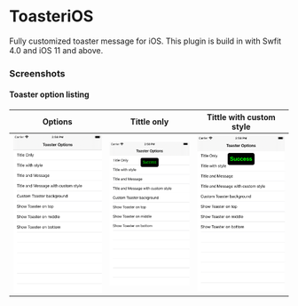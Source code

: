 # ToasteriOS
Fully customized toaster message for iOS. This plugin is build in with Swfit 4.0 and iOS 11 and above.

### Screenshots

#### Toaster option listing 

| Options | Tittle only | Tittle with custom style |
| ------ | ------ | ------|
| ![Alt text](https://github.com/Achsuthan/ToasteriOS/blob/main/screenshots/tableList.png?raw=true) | ![Alt text](https://github.com/Achsuthan/ToasteriOS/blob/main/screenshots/TitleOnly.png?raw=true)| ![Alt text](https://github.com/Achsuthan/ToasteriOS/blob/main/screenshots/TitleWithStyle.png?raw=true) 